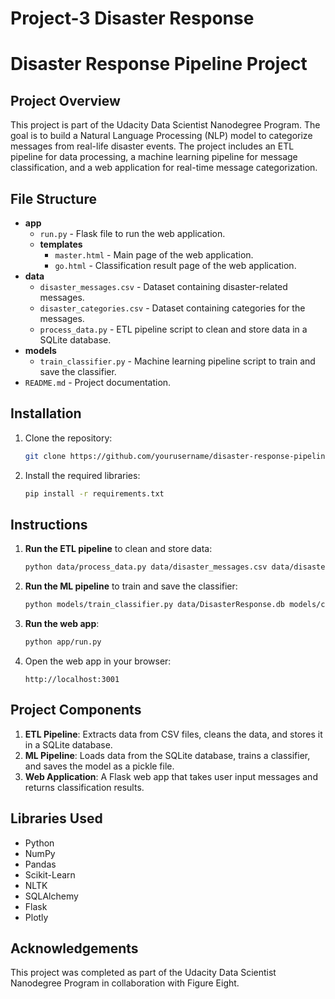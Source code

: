# Project-3 Disaster Response
# Disaster Response Pipeline Project

## Project Overview
This project is part of the Udacity Data Scientist Nanodegree Program. The goal is to build a Natural Language Processing (NLP) model to categorize messages from real-life disaster events. The project includes an ETL pipeline for data processing, a machine learning pipeline for message classification, and a web application for real-time message categorization.

## File Structure
- **app**
  - `run.py` - Flask file to run the web application.
  - **templates**
    - `master.html` - Main page of the web application.
    - `go.html` - Classification result page of the web application.
- **data**
  - `disaster_messages.csv` - Dataset containing disaster-related messages.
  - `disaster_categories.csv` - Dataset containing categories for the messages.
  - `process_data.py` - ETL pipeline script to clean and store data in a SQLite database.
- **models**
  - `train_classifier.py` - Machine learning pipeline script to train and save the classifier.
- `README.md` - Project documentation.

## Installation
1. Clone the repository:
    ```bash
    git clone https://github.com/yourusername/disaster-response-pipeline.git
    ```
2. Install the required libraries:
    ```bash
    pip install -r requirements.txt
    ```

## Instructions
1. **Run the ETL pipeline** to clean and store data:
    ```bash
    python data/process_data.py data/disaster_messages.csv data/disaster_categories.csv data/DisasterResponse.db
    ```
2. **Run the ML pipeline** to train and save the classifier:
    ```bash
    python models/train_classifier.py data/DisasterResponse.db models/classifier.pkl
    ```
3. **Run the web app**:
    ```bash
    python app/run.py
    ```
4. Open the web app in your browser:
    ```
    http://localhost:3001
    ```

## Project Components
1. **ETL Pipeline**: Extracts data from CSV files, cleans the data, and stores it in a SQLite database.
2. **ML Pipeline**: Loads data from the SQLite database, trains a classifier, and saves the model as a pickle file.
3. **Web Application**: A Flask web app that takes user input messages and returns classification results.

## Libraries Used
- Python
- NumPy
- Pandas
- Scikit-Learn
- NLTK
- SQLAlchemy
- Flask
- Plotly

## Acknowledgements
This project was completed as part of the Udacity Data Scientist Nanodegree Program in collaboration with Figure Eight.
